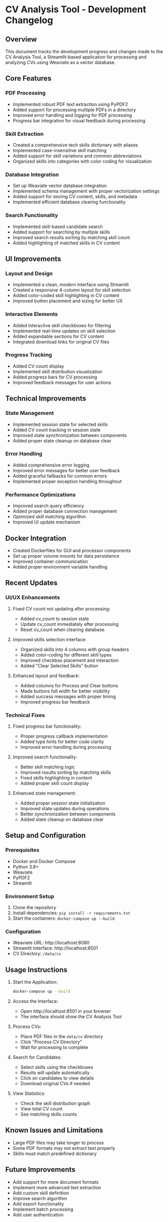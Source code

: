 # CV Analysis Tool - Development Changelog

## Overview
This document tracks the development progress and changes made to the CV Analysis Tool, a Streamlit-based application for processing and analyzing CVs using Weaviate as a vector database.

## Core Features

### PDF Processing
- Implemented robust PDF text extraction using PyPDF2
- Added support for processing multiple PDFs in a directory
- Improved error handling and logging for PDF processing
- Progress bar integration for visual feedback during processing

### Skill Extraction
- Created a comprehensive tech skills dictionary with aliases
- Implemented case-insensitive skill matching
- Added support for skill variations and common abbreviations
- Organized skills into categories with color coding for visualization

### Database Integration
- Set up Weaviate vector database integration
- Implemented schema management with proper vectorization settings
- Added support for storing CV content, skills, and metadata
- Implemented efficient database clearing functionality

### Search Functionality
- Implemented skill-based candidate search
- Added support for searching by multiple skills
- Improved search results sorting by matching skill count
- Added highlighting of matched skills in CV content

## UI Improvements

### Layout and Design
- Implemented a clean, modern interface using Streamlit
- Created a responsive 4-column layout for skill selection
- Added color-coded skill highlighting in CV content
- Improved button placement and sizing for better UX

### Interactive Elements
- Added interactive skill checkboxes for filtering
- Implemented real-time updates on skill selection
- Added expandable sections for CV content
- Integrated download links for original CV files

### Progress Tracking
- Added CV count display
- Implemented skill distribution visualization
- Added progress bars for CV processing
- Improved feedback messages for user actions

## Technical Improvements

### State Management
- Implemented session state for selected skills
- Added CV count tracking in session state
- Improved state synchronization between components
- Added proper state cleanup on database clear

### Error Handling
- Added comprehensive error logging
- Improved error messages for better user feedback
- Added graceful fallbacks for common errors
- Implemented proper exception handling throughout

### Performance Optimizations
- Improved search query efficiency
- Added proper database connection management
- Optimized skill matching algorithm
- Improved UI update mechanism

## Docker Integration
- Created Dockerfiles for GUI and processor components
- Set up proper volume mounts for data persistence
- Improved container communication
- Added proper environment variable handling

## Recent Updates

### UI/UX Enhancements
1. Fixed CV count not updating after processing:
   - Added cv_count to session state
   - Update cv_count immediately after processing
   - Reset cv_count when clearing database

2. Improved skills selection interface:
   - Organized skills into 4 columns with group headers
   - Added color-coding for different skill types
   - Improved checkbox placement and interaction
   - Added "Clear Selected Skills" button

3. Enhanced layout and feedback:
   - Added columns for Process and Clear buttons
   - Made buttons full width for better visibility
   - Added success messages with proper timing
   - Improved progress bar feedback

### Technical Fixes
1. Fixed progress bar functionality:
   - Proper progress callback implementation
   - Added type hints for better code clarity
   - Improved error handling during processing

2. Improved search functionality:
   - Better skill matching logic
   - Improved results sorting by matching skills
   - Fixed skills highlighting in content
   - Added proper skill count display

3. Enhanced state management:
   - Added proper session state initialization
   - Improved state updates during operations
   - Better synchronization between components
   - Added state cleanup on database clear

## Setup and Configuration

### Prerequisites
- Docker and Docker Compose
- Python 3.8+
- Weaviate
- PyPDF2
- Streamlit

### Environment Setup
1. Clone the repository
2. Install dependencies: `pip install -r requirements.txt`
3. Start the containers: `docker-compose up --build`

### Configuration
- Weaviate URL: http://localhost:8080
- Streamlit Interface: http://localhost:8501
- CV Directory: `/data/cv`

## Usage Instructions

1. Start the Application:
   ```bash
   docker-compose up --build
   ```

2. Access the Interface:
   - Open http://localhost:8501 in your browser
   - The interface should show the CV Analysis Tool

3. Process CVs:
   - Place PDF files in the `data/cv` directory
   - Click "Process CV Directory"
   - Wait for processing to complete

4. Search for Candidates:
   - Select skills using the checkboxes
   - Results will update automatically
   - Click on candidates to view details
   - Download original CVs if needed

5. View Statistics:
   - Check the skill distribution graph
   - View total CV count
   - See matching skills counts

## Known Issues and Limitations
- Large PDF files may take longer to process
- Some PDF formats may not extract text properly
- Skills must match predefined dictionary

## Future Improvements
- Add support for more document formats
- Implement more advanced text extraction
- Add custom skill definition
- Improve search algorithm
- Add export functionality
- Implement batch processing
- Add user authentication
